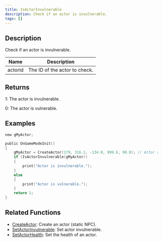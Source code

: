 ```yaml
---
title: IsActorInvulnerable
description: Check if an actor is invulnerable.
tags: []
---
```


<VersionWarn version='SA-MP 0.3.7' />

## Description

Check if an actor is invulnerable.

| Name    | Description                   |
| ------- | ----------------------------- |
| actorid | The ID of the actor to check. |

## Returns

1: The actor is invulnerable.

0: The actor is vulnerable.

## Examples

```c
new gMyActor;

public OnGameModeInit()
{
    gMyActor = CreateActor(179, 316.1, -134.0, 999.6, 90.0); // Actor as a salesperson in Ammunation.
    if (IsActorInvulnerable(gMyActor))
    {
        print("Actor is invulnerable.");
    }
    else
    {
        print("Actor is vulnerable.");
    }
    return 1;
}
```

## Related Functions

- [CreateActor](CreateActor.md): Create an actor (static NPC).
- [SetActorInvulnerable](SetActorInvulnerable.md): Set actor invulnerable.
- [SetActorHealth](SetActorHealth.md): Set the health of an actor.

